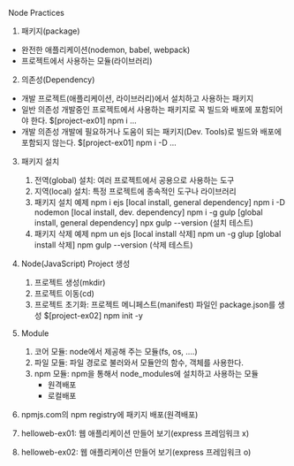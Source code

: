 Node Practices

1.  패키지(package)
-   완전한 애플리케이션(nodemon, babel, webpack)
-   프로젝트에서 사용하는 모듈(라이브러리)

2.  의존성(Dependency)
-   개발 프로젝트(애플리케이션, 라이브러리)에서 설치하고 사용하는 패키지
-   일반 의존성
        개발중인 프로젝트에서 사용하는 패키지로 꼭 빌드와 배포에 포함되어야 한다.
        $[project-ex01] npm i ...
-   개발 의존성
        개발에 필요하거나 도움이 되는 패키지(Dev. Tools)로 빌드와 배포에 포함되지 않는다.
        $[project-ex01] npm i -D ...

3.  패키지 설치
    1)  전역(global) 설치: 여러 프로젝트에서 공용으로 사용하는 도구
    2)  지역(local)  설치: 특정 프로젝트에 종속적인 도구나 라이브러리
    3)  패키지 설치 예제
        npm i ejs           [local install, general dependency]
        npm i -D nodemon    [local install, dev. dependency]
        npm i -g gulp       [global install, general dependency]
        npx gulp --version  (설치 테스트)
    4)  패키지 삭제 예제
        npm un ejs          [local install 삭제]
        npm un -g glup      [global install 삭제]
        npm gulp --version  (삭제 테스트)

4.  Node(JavaScript) Project 생성
    1) 프로젝트 생성(mkdir)
    2) 프로젝트 이동(cd)
    3) 프로젝트 초기화: 프로젝트 메니페스트(manifest) 파일인 package.json를 생성
        $[project-ex02]     npm init -y

5.  Module
    1) 코어 모듈: node에서 제공해 주는 모듈(fs, os, ....)
    2) 파일 모듈: 파일 경로로 불러와서 모듈안의 함수, 객체를 사용한다.
    3) npm 모듈: npm을 통해서 node_modules에 설치하고 사용하는 모듈
        - 원격배포
        - 로컬배포

6.  npmjs.com의 npm registry에 패키지 배포(원격배포)
7.  helloweb-ex01: 웹 애플리케이션 만들어 보기(express 프레임워크 x)
8.  helloweb-ex02: 웹 애플리케이션 만들어 보기(express 프레임워크 o)